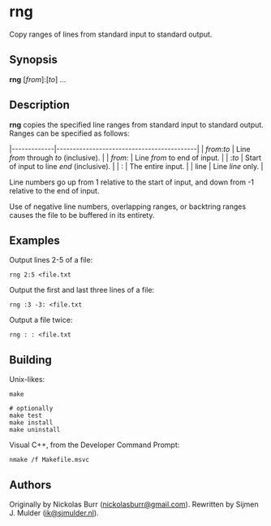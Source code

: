 # rng

Copy ranges of lines from standard input to standard output.

## Synopsis

**rng** [_from_]:[_to_] ...

## Description

**rng** copies the specified line ranges from standard input to standard
output. Ranges can be specified as follows:

|-------------|-------------------------------------------|
| _from_:_to_ | Line _from_ through _to_ (inclusive).     |
| _from_:     | Line _from_ to end of input.              |
| :_to_       | Start of input to line _end_ (inclusive). |
| :           | The entire input.                         |
| line        | Line _line_ only.                         |


Line numbers go up from 1 relative to the start of input, and down
from -1 relative to the end of input.

Use of negative line numbers, overlapping ranges, or backtring ranges causes
the file to be buffered in its entirety.

## Examples

Output lines 2-5 of a file:

    rng 2:5 <file.txt

Output the first and last three lines of a file:

    rng :3 -3: <file.txt

Output a file twice:

    rng : : <file.txt

## Building

Unix-likes:

    make

    # optionally
    make test
    make install
    make uninstall

Visual C++, from the Developer Command Prompt:

    nmake /f Makefile.msvc

## Authors

Originally by Nickolas Burr (<nickolasburr@gmail.com>). Rewritten by
Sijmen J. Mulder (<ik@sjmulder.nl>).
